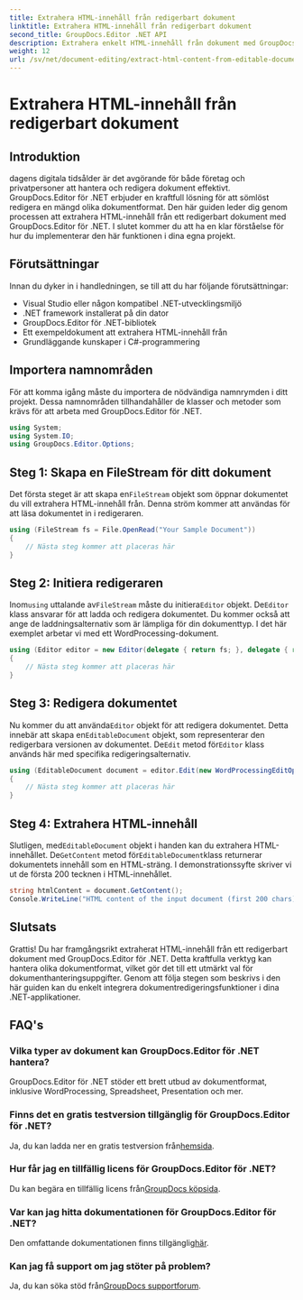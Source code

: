 ```yaml
---
title: Extrahera HTML-innehåll från redigerbart dokument
linktitle: Extrahera HTML-innehåll från redigerbart dokument
second_title: GroupDocs.Editor .NET API
description: Extrahera enkelt HTML-innehåll från dokument med GroupDocs.Editor för .NET. Följ vår detaljerade guide för sömlös integration och dokumenthantering.
weight: 12
url: /sv/net/document-editing/extract-html-content-from-editable-document/
---
```


# Extrahera HTML-innehåll från redigerbart dokument

## Introduktion
dagens digitala tidsålder är det avgörande för både företag och privatpersoner att hantera och redigera dokument effektivt. GroupDocs.Editor för .NET erbjuder en kraftfull lösning för att sömlöst redigera en mängd olika dokumentformat. Den här guiden leder dig genom processen att extrahera HTML-innehåll från ett redigerbart dokument med GroupDocs.Editor för .NET. I slutet kommer du att ha en klar förståelse för hur du implementerar den här funktionen i dina egna projekt.
## Förutsättningar
Innan du dyker in i handledningen, se till att du har följande förutsättningar:
- Visual Studio eller någon kompatibel .NET-utvecklingsmiljö
- .NET framework installerat på din dator
- GroupDocs.Editor för .NET-bibliotek
- Ett exempeldokument att extrahera HTML-innehåll från
- Grundläggande kunskaper i C#-programmering
## Importera namnområden
För att komma igång måste du importera de nödvändiga namnrymden i ditt projekt. Dessa namnområden tillhandahåller de klasser och metoder som krävs för att arbeta med GroupDocs.Editor för .NET.
```csharp
using System;
using System.IO;
using GroupDocs.Editor.Options;
```
## Steg 1: Skapa en FileStream för ditt dokument
Det första steget är att skapa en`FileStream` objekt som öppnar dokumentet du vill extrahera HTML-innehåll från. Denna ström kommer att användas för att läsa dokumentet in i redigeraren.
```csharp
using (FileStream fs = File.OpenRead("Your Sample Document"))
{
    // Nästa steg kommer att placeras här
}
```
## Steg 2: Initiera redigeraren
 Inom`using` uttalande av`FileStream` måste du initiera`Editor` objekt. De`Editor` klass ansvarar för att ladda och redigera dokumentet. Du kommer också att ange de laddningsalternativ som är lämpliga för din dokumenttyp. I det här exemplet arbetar vi med ett WordProcessing-dokument.
```csharp
using (Editor editor = new Editor(delegate { return fs; }, delegate { return new WordProcessingLoadOptions(); }))
{
    // Nästa steg kommer att placeras här
}
```
## Steg 3: Redigera dokumentet
 Nu kommer du att använda`Editor` objekt för att redigera dokumentet. Detta innebär att skapa en`EditableDocument` objekt, som representerar den redigerbara versionen av dokumentet. De`Edit` metod för`Editor` klass används här med specifika redigeringsalternativ.
```csharp
using (EditableDocument document = editor.Edit(new WordProcessingEditOptions()))
{
    // Nästa steg kommer att placeras här
}
```
## Steg 4: Extrahera HTML-innehåll
 Slutligen, med`EditableDocument` objekt i handen kan du extrahera HTML-innehållet. De`GetContent` metod för`EditableDocument`klass returnerar dokumentets innehåll som en HTML-sträng. I demonstrationssyfte skriver vi ut de första 200 tecknen i HTML-innehållet.
```csharp
string htmlContent = document.GetContent();
Console.WriteLine("HTML content of the input document (first 200 chars): {0}", htmlContent.Substring(0, 200));
```

## Slutsats
Grattis! Du har framgångsrikt extraherat HTML-innehåll från ett redigerbart dokument med GroupDocs.Editor för .NET. Detta kraftfulla verktyg kan hantera olika dokumentformat, vilket gör det till ett utmärkt val för dokumenthanteringsuppgifter. Genom att följa stegen som beskrivs i den här guiden kan du enkelt integrera dokumentredigeringsfunktioner i dina .NET-applikationer.
## FAQ's
### Vilka typer av dokument kan GroupDocs.Editor för .NET hantera?
GroupDocs.Editor för .NET stöder ett brett utbud av dokumentformat, inklusive WordProcessing, Spreadsheet, Presentation och mer.
### Finns det en gratis testversion tillgänglig för GroupDocs.Editor för .NET?
 Ja, du kan ladda ner en gratis testversion från[hemsida](https://releases.groupdocs.com/).
### Hur får jag en tillfällig licens för GroupDocs.Editor för .NET?
 Du kan begära en tillfällig licens från[GroupDocs köpsida](https://purchase.groupdocs.com/temporary-license/).
### Var kan jag hitta dokumentationen för GroupDocs.Editor för .NET?
 Den omfattande dokumentationen finns tillgänglig[här](https://tutorials.groupdocs.com/editor/net/).
### Kan jag få support om jag stöter på problem?
 Ja, du kan söka stöd från[GroupDocs supportforum](https://forum.groupdocs.com/c/editor/20).